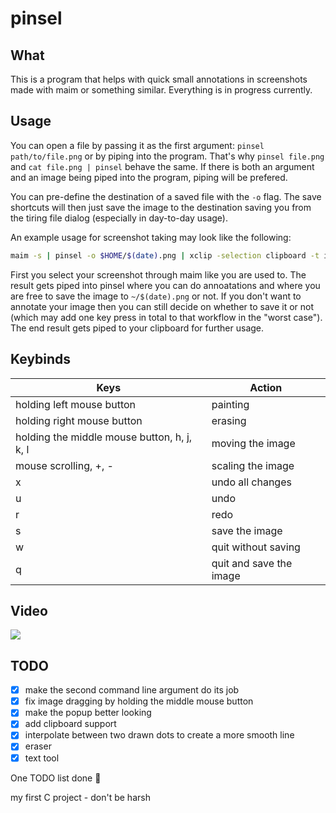 # pinsel

## What

This is a program that helps with quick small annotations in screenshots made with maim or something similar. Everything is in progress currently.

## Usage

You can open a file by passing it as the first argument: `pinsel path/to/file.png` or by piping into the program. That's why `pinsel file.png` and `cat file.png | pinsel` behave the same. If there is both an argument and an image being piped into the program, piping will be prefered. 

You can pre-define the destination of a saved file with the `-o` flag. The save shortcuts will then just save the image to the destination saving you from the tiring file dialog (especially in day-to-day usage).

An example usage for screenshot taking may look like the following:

```sh
maim -s | pinsel -o $HOME/$(date).png | xclip -selection clipboard -t image/png
```

First you select your screenshot through maim like you are used to. The result gets piped into pinsel where you can do annoatations and where you are free to save the image to `~/$(date).png` or not. If you don't want to annotate your image then you can still decide on whether to save it or not (which may add one key press in total to that workflow in the "worst case"). The end result gets piped to your clipboard for further usage.

## Keybinds

|Keys|Action|
|---|---|
|holding left mouse button|painting|
|holding right mouse button|erasing|
|holding the middle mouse button, h, j, k, l|moving the image|
|mouse scrolling, +, -|scaling the image|
|x|undo all changes|
|u|undo|
|r|redo|
|s|save the image|
|w|quit without saving|
|q|quit and save the image|

## Video

![](https://cdn.discordapp.com/attachments/833686255446917123/874025047524798525/output.gif)

## TODO
- [x] make the second command line argument do its job
- [x] fix image dragging by holding the middle mouse button
- [x] make the popup better looking
- [x] add clipboard support
- [x] interpolate between two drawn dots to create a more smooth line
- [x] eraser
- [x] text tool

One TODO list done 🥳

my first C project - don't be harsh
